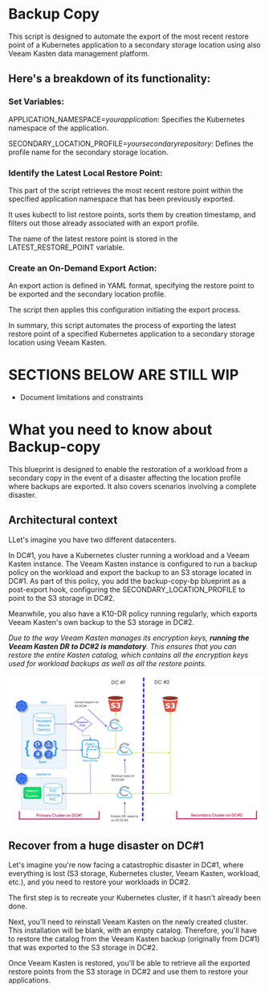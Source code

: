 # Backup Copy
This script is designed to automate the export of the most recent restore point of a Kubernetes application to a secondary storage location using also Veeam Kasten data management platform.

## Here's a breakdown of its functionality:

### Set Variables:
APPLICATION_NAMESPACE=*yourapplication*: Specifies the Kubernetes namespace of the application.

SECONDARY_LOCATION_PROFILE=*yoursecondaryrepository*: Defines the profile name for the secondary storage location.

### Identify the Latest Local Restore Point:
This part of the script retrieves the most recent restore point within the specified application namespace that has been previously exported.

It uses kubectl to list restore points, sorts them by creation timestamp, and filters out those already associated with an export profile.

The name of the latest restore point is stored in the LATEST_RESTORE_POINT variable.

### Create an On-Demand Export Action:
An export action is defined in YAML format, specifying the restore point to be exported and the secondary location profile.

The script then applies this configuration initiating the export process.

In summary, this script automates the process of exporting the latest restore point of a specified Kubernetes application to a secondary storage location using Veeam Kasten.

# SECTIONS BELOW ARE STILL WIP

- Document limitations and constraints

# What you need to know about Backup-copy

This blueprint is designed to enable the restoration of a workload from a secondary copy in the event of a disaster affecting the location profile where backups are exported. It also covers scenarios involving a complete disaster.

## Architectural context
LLet's imagine you have two different datacenters.

In DC#1, you have a Kubernetes cluster running a workload and a Veeam Kasten instance. The Veeam Kasten instance is configured to run a backup policy on the workload and export the backup to an S3 storage located in DC#1. As part of this policy, you add the backup-copy-bp blueprint as a post-export hook, configuring the SECONDARY_LOCATION_PROFILE to point to the S3 storage in DC#2.

Meanwhile, you also have a K10-DR policy running regularly, which exports Veeam Kasten's own backup to the S3 storage in DC#2.

*Due to the way Veeam Kasten manages its encryption keys, **running the Veeam Kasten DR to DC#2 is mandatory**. This ensures that you can restore the entire Kasten catalog, which contains all the encryption keys used for workload backups as well as all the restore points.*

![alt text](https://raw.githubusercontent.com/cpouthier/backupcopy/main/img/step1.png)

## Recover from a huge disaster on DC#1
Let's imagine you're now facing a catastrophic disaster in DC#1, where everything is lost (S3 storage, Kubernetes cluster, Veeam Kasten, workload, etc.), and you need to restore your workloads in DC#2.

The first step is to recreate your Kubernetes cluster, if it hasn't already been done.

Next, you'll need to reinstall Veeam Kasten on the newly created cluster. This installation will be blank, with an empty catalog. Therefore, you'll have to restore the catalog from the Veeam Kasten backup (originally from DC#1) that was exported to the S3 storage in DC#2.

Once Veeam Kasten is restored, you'll be able to retrieve all the exported restore points from the S3 storage in DC#2 and use them to restore your applications.



